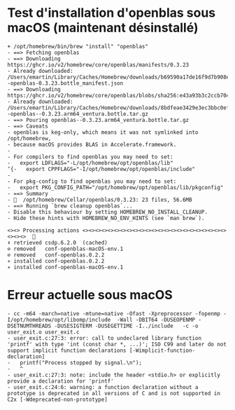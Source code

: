# Test d'installation d'openblas sous macOS (maintenant désinstallé)

    + /opt/homebrew/bin/brew "install" "openblas"
    - ==> Fetching openblas
    - ==> Downloading https://ghcr.io/v2/homebrew/core/openblas/manifests/0.3.23
    - Already downloaded: /Users/emartin/Library/Caches/Homebrew/downloads/b69590a17de16f9d7b908e05443e8f43eb69678cf7eb70e73b7f067bc5637313--openblas-0.3.23.bottle_manifest.json
    - ==> Downloading https://ghcr.io/v2/homebrew/core/openblas/blobs/sha256:e43a93b3c2ccb704d431d9a624f01e05aa464bd3287b115b1d9a476db0f48b8a
    - Already downloaded: /Users/emartin/Library/Caches/Homebrew/downloads/8bdfeae3429e3ec3bbc0ef17a7f24d60b54e8b02c80b91a3e78ceb653cc1cca0--openblas--0.3.23.arm64_ventura.bottle.tar.gz
    - ==> Pouring openblas--0.3.23.arm64_ventura.bottle.tar.gz
    - ==> Caveats
    - openblas is keg-only, which means it was not symlinked into /opt/homebrew,
    - because macOS provides BLAS in Accelerate.framework.
    - 
    - For compilers to find openblas you may need to set:
    -   export LDFLAGS="-L/opt/homebrew/opt/openblas/lib"
    ‘{-   export CPPFLAGS="-I/opt/homebrew/opt/openblas/include"
    - 
    - For pkg-config to find openblas you may need to set:
    -   export PKG_CONFIG_PATH="/opt/homebrew/opt/openblas/lib/pkgconfig"
    - ==> Summary
    - 🍺  /opt/homebrew/Cellar/openblas/0.3.23: 23 files, 56.6MB
    - ==> Running `brew cleanup openblas`...
    - Disable this behaviour by setting HOMEBREW_NO_INSTALL_CLEANUP.
    - Hide these hints with HOMEBREW_NO_ENV_HINTS (see `man brew`).
    
    <><> Processing actions <><><><><><><><><><><><><><><><><><><><><><><><><><>  🐫 
    ⬇ retrieved csdp.6.2.0  (cached)
    ⊘ removed   conf-openblas-macOS-env.1
    ⊘ removed   conf-openblas.0.2.2
    ∗ installed conf-openblas.0.2.2
    ∗ installed conf-openblas-macOS-env.1

# Erreur actuelle sous macOS

    - cc -m64 -march=native -mtune=native -Ofast -Xpreprocessor -fopenmp -I/opt/homebrew/opt/libomp/include  -Wall -DBIT64 -DUSEOPENMP -DSETNUMTHREADS -DUSESIGTERM -DUSEGETTIME -I../include   -c -o user_exit.o user_exit.c
    - user_exit.c:27:3: error: call to undeclared library function 'printf' with type 'int (const char *, ...)'; ISO C99 and later do not support implicit function declarations [-Wimplicit-function-declaration]
    -   printf("Process stopped by signal.\n");
    -   ^
    - user_exit.c:27:3: note: include the header <stdio.h> or explicitly provide a declaration for 'printf'
    - user_exit.c:24:6: warning: a function declaration without a prototype is deprecated in all versions of C and is not supported in C2x [-Wdeprecated-non-prototype]
